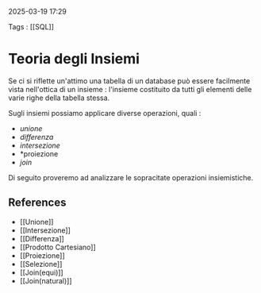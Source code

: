 2025-03-19 17:29

Tags : [[SQL]]

# Teoria degli Insiemi

Se ci si riflette un'attimo una tabella di un database può essere facilmente vista nell'ottica di un insieme : l'insieme costituito da tutti gli elementi delle varie righe della tabella stessa.

Sugli insiemi possiamo applicare diverse operazioni, quali : 
- *unione*
- *differenza*
- *intersezione*
- *proiezione
- *join*

Di seguito proveremo ad analizzare le sopracitate operazioni insiemistiche.
## References

- [[Unione]]
- [[Intersezione]]
- [[Differenza]]
- [[Prodotto Cartesiano]]
- [[Proiezione]]
- [[Selezione]]
- [[Join(equi)]]
- [[Join(natural)]]